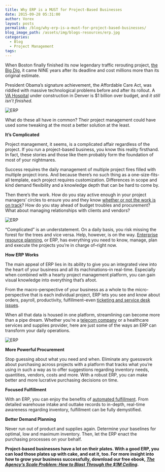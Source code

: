 ```yaml
---
title: Why ERP is a MUST for Project-Based Businesses
date: 2015-09-28 05:31:00
author: Vorex
layout: posts
permalink: /blog/why-erp-is-a-must-for-project-based-businesses/
blog_image_path: /assets/img/blogs-resources/erp.jpg
categories:
  - Blog
  - Project Management
tags:  
---
```



When Boston finally finished its now legendary traffic rerouting project, [the Big Dig](https://www.massdot.state.ma.us/highway/TheBigDig/FactsFigures.aspx), it came NINE years after its deadline and cost millions more than its original estimate.

President Obama’s signature achievement, the Affordable Care Act, was riddled with massive technological problems before and after its rollout. A [VA Hospital](http://www.npr.org/2015/06/09/413178870/the-unfinished-va-hospital-thats-more-than-1-billion-over-budget) under construction in Denver is $1 billion over budget, and *it still isn’t finished.*<!--more-->

![ERP](https://media.giphy.com/media/MRynV7pNzABfq/giphy.gif)

What do these all have in common? Their project management could have used some tweaking at the most a better solution at the least.

**It’s Complicated**

Project management, it seems, is a complicated affair regardless of the project. If you run a project-based business, you know this reality firsthand. In fact, these stories and those like them probably form the foundation of most of your nightmares.

Success requires the daily management of multiple project fires filled with multiple project irons. And because there’s no such thing as a one-size-fits-all template, each project requires customization. Differences in scope and kind demand flexibility and a knowledge depth that can be hard to come by.

Then there’s the work. How do you stay active enough in your project managers’ circles to ensure you and they know [whether or not the work is on track](https://hbr.org/2013/03/the-dirty-little-secret-of-pro)? How do you stay ahead of budget troubles and procurement? What about managing relationships with clients and vendors?

![ERP](https://media.giphy.com/media/BHgzzL84NmMN2/giphy.gif)

“Complicated” is an understatement. On a daily basis, you risk missing the forest for the trees and vice versa. Help, however, is on the way. [Enterprise resource planning](http://www.itweb.co.za/index.php?option=com_content&amp;view=article&amp;id=145731), or ERP, has everything you need to know, manage, plan and execute the projects you’re in charge of–right now.

**How ERP Works**

The main appeal of ERP lies in its ability to give you an integrated view into the heart of your business and all its machinations–in real-time. Especially when combined with a hearty project management platform, you can gain visual knowledge into everything that’s afoot.

From the macro-perspective of your business as a whole to the micro-perspective that is each individual project, ERP lets you see and know about orders, payroll, productivity, fulfillment–even [ticketing and service desk issues](http://www.vorex.com/product/help-desk-and-ticketing/).

When all that data is housed in one platform, streamlining can become more than a pipe dream. Whether you’re a [telecom company](http://bizbeatblog.dallasnews.com/2015/08/the-fcc-is-paying-9-billion-to-these-10-telecom-firms.html/) or a healthcare services and supplies provider, here are just some of the ways an ERP can transform your daily operations.

![ERP](https://media.giphy.com/media/caVdtPeN83dza/giphy.gif)

**More Powerful Procurement**

Stop guessing about what you need and when. Eliminate any guesswork about purchasing across projects with a platform that tracks what you’re using in such a way as to offer suggestions regarding inventory needs, quantities, vendors, costs and more. With a robust ERP, you can make better and more lucrative purchasing decisions on time.

**Focused Fulfillment**

With an ERP, you can enjoy the benefits of [automated fulfillment](http://www.vorex.com/industries/telecommunications/). From detailed warehouse intake and outtake records to in-depth, real-time awareness regarding inventory, fulfillment can be fully demystified.

**Better Demand Planning**

Never run out of product and supplies again. Determine your baselines for optimal, low and maximum inventory. Then, let the ERP enact the purchasing processes on your behalf.

**Project-based businesses have a lot on their plates. With a good ERP, you can load those plates up with cake, and eat it, too. For more insight into how to grow your business successfully, download our free ebook, [*The Agency’s Scale Problem: How to Blast Through the $1M Ceiling*](http://vorex.hs-sites.com/agency-scale-ebook?__hstc=100746398.b2843db0333d5242d1d7cad84e1e93d1.1428948442272.1440542029299.1440784627712.71&amp;__hssc=100746398.2.1440784627712&amp;__hsfp=3983076714)*.***
